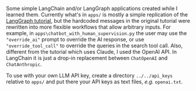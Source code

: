 Some simple LangChain and/or LangGraph applications created while I learned them. 
Currently what's in `apps/` is mostly a simple replication of the 
[LangGraph tutorial](https://langchain-ai.github.io/langgraph/tutorials/introduction), 
but the hardcoded messages in the original tutorial were rewritten into more flexible
workflows that allow arbitrary inputs. For example, in `apps\chatbot_with_human_supervision.py`
the user may use the `"override_ai"` prompt to override the AI response, or use
`"override_tool_call"` to override the queries in the search tool call. Also, different
from the tutorial which uses Claude, I used the OpenAI API. In LangChain it is just a
drop-in replacement between `ChatOpenAI` and `ChatAnthropic`.

To use with your own LLM API key, create a directory `../../api_keys` relative to `apps/`
and put there your API keys as text files, *e.g.* `openai.txt`.
